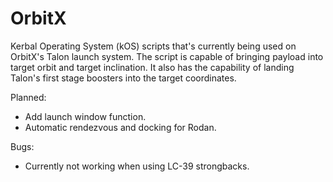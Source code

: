 # OrbitX
 Kerbal Operating System (kOS) scripts that's currently being used on 
 OrbitX's Talon launch system. The script is capable of bringing payload
 into target orbit and target inclination. It also has the capability of
 landing Talon's first stage boosters into the target coordinates.
 
 Planned:
 - Add launch window function.
 - Automatic rendezvous and docking for Rodan.
 
 Bugs:
 - Currently not working when using LC-39 strongbacks.
